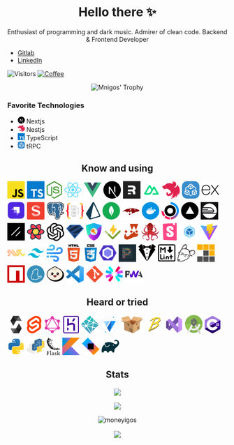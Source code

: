 <h1 align="center">Hello there ✨</h1>

<p align="center">
  Enthusiast of programming and dark music. Admirer of clean code. Backend & Frontend Developer

- [Gitlab](https://gitlab.com/Mnigos)
- [LinkedIn](https://www.linkedin.com/in/igor-makowski-b30684206)

![Visitors](https://komarev.com/ghpvc/?username=MoneyIgos) [![Coffee](https://badgen.net/badge/Buy%20Me/A%20Coffee/purple?icon=kofi)](https://www.buymeacoffee.com/mnigos)

</p>

<p align="center">
  <img
    src="https://github-profile-trophy.vercel.app/?username=Mnigos&theme=onedark"
    alt="Mnigos' Trophy"
  />
</p>

### Favorite Technologies

- <img width="16" src="./assets/nextjs.png" alt="Next's logo" /> Nextjs
- <img width="16" src="./assets/nestjs.png" alt="Nest.js's logo" /> Nestjs
- <img width="16" src="./assets/typescript.png" alt="Typescript's logo" /> TypeScript
- <img height="16" src="./assets/trpc.svg" alt="tRPC's logo" /> tRPC

<h2 align="center">Know and using</h2>

<div style="display: flex; align-items: center; flex-wrap: wrap; gap: 5px">
<a title="Javascript" href="https://developer.mozilla.org/en-US/docs/Web/JavaScript">
  <img
    width="40"
    src="./assets/javascript.png"
    alt="Javascript's logo"
  />
</a>
<a title="Typescript" href="https://www.typescriptlang.org/">
  <img
    width="40"
    src="./assets/typescript.png"
    alt="Typescript's logo"
  />
</a>
<a title="Nodejs" href="https://nodejs.org/">
  <img
    height="40"
    src="./assets/nodejs.png"
    alt="Nodejs's logo"
  />
</a>
<a title="React" href="https://reactjs.org/">
  <img
    src="./assets/react.png"
    width="40"
    alt="React's logo"
  />
</a>
<a title="Vue" href="http://vuejs.org/">
  <img
    width="40"
    src="./assets/vue.png"
    alt="Vue's logo"
  />
</a>
<a title="Next" href="https://nextjs.org/">
  <img
    width="40"
    src="./assets/nextjs.png"
    alt="Next's logo"
  />
</a>
<a title="Remix" href="https://remix.run">
  <img
    width="40"
    src="./assets/remix.png"
    alt="Remix's logo"
  />
</a>
<a title="Nuxt" href="https://nuxtjs.org/">
  <img
    width="40"
    src="./assets/nuxtjs.svg"
    alt="Nuxt's logo"
  />
</a>
<a title="Nest.js" href="https://nestjs.com/">
  <img
    width="40"
    src="./assets/nestjs.png"
    alt="Nest.js's logo"
  />
</a>
<a title="tRPC" href="">
  <img
    width="40"
    src="./assets/trpc.svg"
    alt="tRPC's logo"
  />
</a>
<a title="Express" href="https://expressjs.com/">
  <img
    width="40"
    src="./assets/expressjs.png"
    alt="Express's logo"
  />
</a>
<a title="Strapi" href="https://strapi.io">
  <img
    width="40"
    src="./assets/strapi.png"
    alt="Strapi's logo"
  />
</a>
<a title="Sanity" href="https://www.sanity.io/">
  <img
    width="40"
    src="./assets/sanity.png"
    alt="Sanity's logo"
  />
</a>
<a title="Postgresql" href="https://www.postgresql.org/">
  <img
    src="./assets/postgresql.png"
    alt="Postgresql's logo"
    width="40"
  />
</a>
<a title="TypeORM" href="https://typeorm.io">
  <img
    width="40"
    src="./assets/typeorm.png"
    alt="TypeORM's logo"
  />
</a>
<a title="Prisma" href="https://prisma.io/">
  <img
    height="40"
    src="./assets/prisma.png"
    alt="Prisma's logo"
  />
</a>
<a title="Mongodb" href="https://www.mongodb.com/">
  <img
    width="40"
    src="./assets/mongodb.svg"
    alt="MongoDB's logo"
  />
</a>
<a title="Mongoose" href="https://mongoosejs.com/">
  <img
    width="40"
    src="./assets/mongoose.png"
    alt="Mongoose's logo"
  />
</a>
<a title="Docker" href="https://www.docker.com/">
  <img
    width="40"
    src="./assets/docker.png"
    alt="Docker's logo"
  />
</a>
<a title="Turborepo" href="https://turbo.build">
  <img width="40" src="./assets/turbo.png" alt="Turborepo's logo" />
</a>
<a title="Vercel" href="https://vercel.com">
  <img width="40" src="./assets/vercel.svg" alt="Vercel's logo" />
</a>
<a title="Railway" href="https://railway.app">
  <img width="40" src="./assets/railway.png" alt="Railway's logo" />
</a>
<a title="ShadcnUI" href="https://ui.shadcn.com">
  <img width="40" src="./assets/shadcnui.png" alt="ShadcnUI's logo" />
</a>
<a title="React Query" href="https://tanstack.com/query/v3">
  <img width="40" src="./assets/react-query.png" alt="React Query's logo" />
</a>
<a title="OpenAI" href="https://openai.com">
  <img width="40" src="./assets/openai.png" alt="OpenAI's logo" />
</a>
<a title="Zod" href="https://zod.dev/">
  <img width="40" src="./assets/zod.png" alt="Zod's logo" />
</a>
<a title="Auth.js" href="https://authjs.dev/">
  <img height="40" src="./assets/authjs.png" alt="Auth.js's logo" />
</a>
<a title="Vitest" href="https://vitest.dev/">
  <img width="40" src="./assets/vitest.svg" alt="Vitest's logo" />
</a>
<a title="Jest" href="https://jestjs.io/">
  <img
    height="40"
    src="./assets/jest.png"
    alt="Jest's logo"
  />
</a>
<a title="Testing Library" href="https://testing-library.com/">
  <img
    width="40"
    src="./assets/testing-library.png"
    alt="Testing Library's logo"
  />
</a>
<a title="Storybook" href="https://storybook.js.org/">
  <img
    width="40"
    src="./assets/storybook.svg"
    alt="Storybook's logo"
  />
<a title="Webpack" href="https://webpack.js.org/">
  <img
    width="40"
    src="./assets/webpack.png"
    alt="Webpack's logo"
  />
</a>
<a title="Vite" href="https://vitejs.dev">
  <img
    width="40"
    src="./assets/vitejs.svg"
    alt="Vite's logo"
  />
</a>
<a title="SWC" href="https://swc.rs/">
  <img
    width="40"
    src="./assets/swc.png"
    alt="SWC's logo"
  />
<a title="TailwindCSS" href="https://tailwindcss.com/">
  <img
    width="40"
    src="./assets/tailwindcss.png"
    alt="TailwindCSS's logo"
  />
</a>
<a title="Windi CSS" href="https://windicss.org/">
  <img
    height="40"
    src="./assets/windicss.png"
    alt="Windi CSS's logo"
  />
</a>
<a title="Html" href="https://www.w3.org/html/">
  <img
    width="40"
    src="./assets/html5.png"
    alt="Html's logo"
  />
</a>
<a title="Css" href="https://css-tricks.com/">
  <img
    height="40"
    src="./assets/css3.png"
    alt="Css's logo"
  />
</a>
<a title="Eslint" href="https://eslint.org/">
  <img
    width="40"
    src="./assets/eslint.svg"
    alt="Eslint's logo"
  />
</a>
<a title="Prettier" href="https://prettier.io/">
  <img
    width="40"
    src="./assets/prettier.png"
    alt="Prettier's logo"
  />
</a>
<a title="Stylelint" href="https://stylelint.io/">
  <img
    width="40"
    src="./assets/stylelint.png"
    alt="Stylelint's logo"
  />
</a>
<a title="MarkdownLint" href="https://github.com/markdownlint/markdownlint">
  <img width="40" src="./assets/markdownlint.png" alt="MarkdownLint's logo" />
</a>
<a title="Editorconfig" href="https://editorconfig.org/">
  <img
    width="40"
    src="./assets/editorconfig.png"
    alt="Editorconfig's logo"
  />
</a>
<a title="Npm" href="https://pnpm.io/">
  <img
    width="40"
    src="./assets/pnpm.png"
    alt="Npm's logo"
  />
</a>
<a title="Pnpm" href="https://www.npmjs.com/">
  <img
    width="40"
    src="./assets/npmjs.svg"
    alt="Npm's logo"
  />
</a>
<a title="Yarn" href="https://yarnpkg.com/">
  <img
    width="40"
    src="./assets/yarnpkg.png"
    alt="Yarn's logo"
  />
</a>
<a title="Bun" href="https://bun.sh/">
  <img
    width="40"
    src="./assets/bun.png"
    alt="Bun's logo"
  />
</a>

<a title="Visual studio code" href="https://code.visualstudio.com/">
  <img
    width="40"
    src="./assets/vscode.png"
    alt="Visual-studio-code's logo"
  />
</a>
<a title="Git" href="https://git-scm.com/">
  <img
    width="40"
    src="./assets/git.png"
    alt="Git's logo"
  />
</a>
<a title="Jwt" href="https://jwt.io/">
  <img width="40" src="./assets/jsonwebtoken.svg" alt="Jwt's logo" />
</a>
<a title="Pwa" href="https://web.dev/progressive-web-apps/">
  <img
    width="40"
    src="./assets/pwa.webp"
    alt="Pwa's logo"
  />
</a>
</div>

<h2 align="center">Heard or tried</h2>

<div style="display: flex; align-items: center; flex-wrap: wrap; gap: 5px">
<a title="Solidity" href="https://soliditylang.org/">
  <img height="40" src="./assets/solidity.png" alt="Solidity's logo" />
</a>
<a title="Svelte" href="https://svelte.dev">
  <img
    src="./assets/svelte.png"
    height="40"
    alt="Svelte's Logo"
  />
</a>
<a title="GraphQL" href="https://graphql.org">
  <img
    src="./assets/graphql.png"
    width="40"
    alt="GraphQL's logo"
  />
</a>
<a title="Heroku" href="https://heroku.com/">
  <img
    height="40"
    src="./assets/heroku.png"
    alt="Heroku's logo"
  />
</a>
<a title="Netlify" href="https://www.netlify.com/">
  <img
    width="40"
    src="./assets/netlify.png"
    alt="Netlify's logo"
  />
</a>
<a title="Vuetify" href="https://vuetifyjs.com">
  <img
    height="40"
    alt="Vuetify's logo"
    src="./assets/vuetify.svg"
  />
</a>
<a title="Parcel" href="https://parceljs.org/">
  <img
    height="40"
    src="./assets/parcel.png"
    alt="Parcel's logo"
  />
</a>
<a title="Babel" href="https://babeljs.io/">
  <img
    width="40"
    src="./assets/babel.png"
    alt="Babel's logo"
  />
</a>
<a title="Visual Studio" href="https://visualstudio.microsoft.com/">
  <img
    width="40"
    src="./assets/visual-studio.svg"
    alt="Visual Studio's logo"
  />
</a>
<a tltle="Android-Studio" href="https://developer.android.com">
  <img
    width="40"
    src="./assets/android-studio.png"
    alt="Android-Studio's logo"
  />
</a>
<a title="CSharp" href="https://learn.microsoft.com/pl-pl/dotnet/csharp/">
  <img
    height="40"
    src="./assets/csharp.png"
    alt="CSharp's logo"
  />
</a>
<a title="Python" href="https://www.python.org/">
  <img
    width="40"
    src="./assets/python.svg"
    alt="Python's logo"
  />
</a>
<a title="Pip" href="https://pypi.org/project/pip/">
  <img
    width="40"
    src="./assets/pip.png"
    alt="Pip's logo"
   />
</a>
<a title="Flask" href="https://flask.palletsprojects.com/">
  <img
    height="40"
    src="./assets/flask.png"
    alt="Flask's logo"
  />
<a title="Kotlin" href="https://kotlinlang.org/">
  <img
    width="40"
    src="./assets/kotlin.png"
    alt="Kotlin's logo"
  />
</a>
<a title="Ktor" href="https://ktor.io/">
  <img
    width="40"
    src="./assets/ktor.png"
    alt="Ktor's logo"
  />
</a>
<a title="Gradle" href="https://gradle.com/">
  <img
    width="40"
    src="./assets/gradle.png"
    alt="Gradle's logo"
  />
</a>
</div>

<h2 align="center">Stats</h2>

<p align="center">
  <img align="center" src="https://github-readme-stats.vercel.app/api/top-langs/?username=Mnigos&layout=compact&theme=tokyonight" />
</p>
<p align="center">
  <img align="center" src="https://github-readme-stats.vercel.app/api?username=Mnigos&count_private=true&show_icons=true&theme=tokyonight" />
</p>
<p align="center"><img align="center" src="https://github-readme-streak-stats.herokuapp.com/?user=Mnigos&theme=tokyonight" alt="moneyigos" /></p>
<p align="center">
  <img align="center" src="https://github-readme-stats.vercel.app/api/wakatime?username=MoneyIgos&layout=compact&theme=tokyonight" />
</p>
